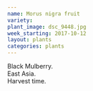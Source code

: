 ```yaml
---
name: Morus nigra fruit
variety: 
plant_image: dsc_9448.jpg
week_starting: 2017-10-12
layout: plants 
categories: plants 
---
```

Black Mulberry.<br />East Asia.<br />Harvest time.